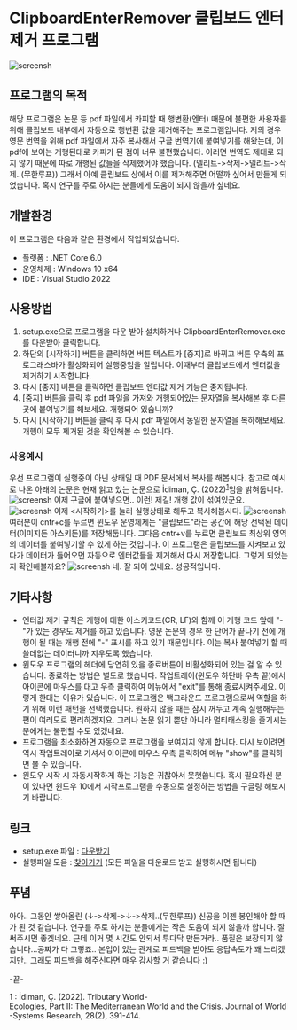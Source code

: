 # ClipboardEnterRemover 클립보드 엔터 제거 프로그램
![screensh](https://img1.daumcdn.net/thumb/R1280x0/?scode=mtistory2&fname=https%3A%2F%2Fblog.kakaocdn.net%2Fdn%2FvnWHH%2FbtrK6B9w0Ji%2FiuwbiZtbOuovqP0g1yGgv0%2Fimg.png)

## 프로그램의 목적
해당 프로그램은 논문 등 pdf 파일에서 카피할 때 행변환(엔터) 때문에 불편한 사용자를 위해 클립보드 내부에서 자동으로 행변환 값을 제거해주는 프로그램입니다.
저의 경우 영문 번역을 위해 pdf 파일에서 자주 복사해서 구글 번역기에 붙여넣기를 해왔는데, 이 pdf에 보이는 개행된대로 카피가 된 점이 너무 불편했습니다. 
이러면 번역도 제대로 되지 않기 때문에 따로 개행된 값들을 삭제했어야 했습니다. (델리트->삭제->델리트->삭제..(무한루프))
그래서 아예 클립보드 상에서 이를 제거해주면 어떨까 싶어서 만들게 되었습니다. 혹시 연구를 주로 하시는 분들에게 도움이 되지 않을까 싶네요. 

## 개발환경
이 프로그램은 다음과 같은 환경에서 작업되었습니다.
* 플랫폼 : .NET Core 6.0
* 운영체제 : Windows 10 x64
* IDE : Visual Studio 2022

## 사용방법
1. setup.exe으로 프로그램을 다운 받아 설치하거나 ClipboardEnterRemover.exe를 다운받아 클릭합니다.
2. 하단의 [시작하기] 버튼을 클릭하면 버튼 텍스트가 [중지]로 바뀌고 버튼 우측의 프로그래스바가 활성화되어 실행중임을 알립니다. 이때부터 클립보드에서 엔터값을 제거하기 시작합니다. 
3. 다시 [중지] 버튼을 클릭하면 클립보드 엔터값 제거 기능은 중지됩니다.
4. [중지] 버튼을 클릭 후 pdf 파일을 가져와 개행되어있는 문자열을 복사해본 후 다른 곳에 붙여넣기를 해보세요. 개행되어 있습니까?
5. 다시 [시작하기] 버튼을 클릭 후 다시 pdf 파일에서 동일한 문자열을 복하해보세요. 개행이 모두 제거된 것을 확인해볼 수 있습니다.

### 사용예시
우선 프로그램이 실행중이 아닌 상태일 때 PDF 문서에서 복사를 해봅시다. 참고로 예시로 나온 아래의 논문은 현재 읽고 있는 논문으로 İdiman, Ç. (2022)<sup>[1](#footnote_1)</sup>임을 밝혀둡니다.
![screensh](https://img1.daumcdn.net/thumb/R1280x0/?scode=mtistory2&fname=https%3A%2F%2Fblog.kakaocdn.net%2Fdn%2FmbfmO%2FbtrK6Q0dqN6%2FkFkgjClIF47poD8WFlTZBk%2Fimg.png)
이제 구글에 붙여넣으면.. 이런! 제길! 개행 값이 섞여있군요.
![screensh](https://img1.daumcdn.net/thumb/R1280x0/?scode=mtistory2&fname=https%3A%2F%2Fblog.kakaocdn.net%2Fdn%2FbpGqtC%2FbtrK91muyVM%2FwPTe3xt6vWM6uD5XOEhWFk%2Fimg.png)
이제 <시작하기>를 눌러 실행상태로 해두고 복사해봅시다.
![screensh](https://img1.daumcdn.net/thumb/R1280x0/?scode=mtistory2&fname=https%3A%2F%2Fblog.kakaocdn.net%2Fdn%2FbaSOCb%2FbtrLafdIsCp%2FEeIfk5Hu53LeyFw7fuhZC1%2Fimg.png)
여러분이 cntr+c를 누르면 윈도우 운영체제는 "클립보드"라는 공간에 해당 선택된 데이터(이미지든 아스키든)를 저장해둡니다. 그다음 cntr+v를 누르면 클립보드 최상위 영역의 데이터를 붙여넣기할 수 있게 하는 것입니다. 이 프로그램은 클립보드를 지켜보고 있다가 데이터가 들어오면 자동으로 엔터값들을 제거해서 다시 저장합니다. 그렇게 되었는지 확인해볼까요?
![screensh](https://img1.daumcdn.net/thumb/R1280x0/?scode=mtistory2&fname=https%3A%2F%2Fblog.kakaocdn.net%2Fdn%2Fci0vz0%2FbtrK56Cjgqp%2Fhu1K9KlqhG0N9gk8MdmNsK%2Fimg.png)
네. 잘 되어 있네요. 성공적입니다.

## 기타사항
* 엔터값 제거 규칙은 개행에 대한 아스키코드(CR, LF)와 함께 이 개행 코드 앞에 "-"가 있는 경우도 제거를 하고 있습니다. 영문 논문의 경우 한 단어가 끝나기 전에 개행이 될 때는 개행 전에 "-" 표시를 하고 있기 때문입니다. 이는 복사 붙여넣기 할 때 쓸데없는 데이터니까 지우도록 했습니다.
* 윈도우 프로그램의 헤더에 당연히 있을 종료버튼이 비활성화되어 있는 걸 알 수 있습니다. 종료하는 방법은 별도로 했습니다. 작업트레이(윈도우 하단바 우측 끝)에서 아이콘에 마우스를 대고 우측 클릭하여 메뉴에서 "exit"를 통해 종료시켜주세요. 이렇게 한대는 이유가 있습니다. 이 프로그램은 백그라운드 프로그램으로써 역할을 하기 위해 이런 패턴을 선택했습니다. 원하지 않을 때는 잠시 꺼두고 계속 실행해두는 편이 여러모로 편리하겠지요. 그러나 논문 읽기 뿐만 아니라 멀티태스킹을 즐기시는 분에게는 불편할 수도 있겠네요.
* 프로그램을 최소화하면 자동으로 프로그램을 보여지지 않게 합니다. 다시 보이려면 역시 작업트레이로 가셔서 아이콘에 마우스 우측 클릭하여 메뉴 "show"를 클릭하면 볼 수 있습니다.
* 윈도우 시작 시 자동시작하게 하는 기능은 귀찮아서 못햇씁니다. 혹시 필요하신 분이 있다면 윈도우 10에서 시작프로그램을 수동으로 설정하는 방법을 구글링 해보시기 바랍니다.

## 링크
* setup.exe 파일 : [다운받기](https://github.com/azusa0999/ClipboardEnterRemover/releases/download/v1.0.0/Release.zip)
* 실행파일 모음 : [찾아가기](https://github.com/azusa0999/ClipboardEnterRemover/tree/main/bin/Release/net6.0-windows) (모든 파일을 다운로드 받고 실행하시면 됩니다)

## 푸념
아아.. 그동안 쌓아올린 (↓->삭제->↓->삭제..(무한루프)) 신공을 이젠 봉인해야 할 때가 된 것 같습니다.
연구를 주로 하시는 분들에게는 작은 도움이 되지 않을까 합니다. 잘 써주시면 좋겟네요. 근데 이거 몇 시간도 안되서 투다닥 만든거라.. 품질은 보장되지 않습니다...공짜가 다 그렇죠.. 본업이 있는 관계로 피드백을 받아도 응답속도가 꽤 느리겠지만.. 그래도 피드백을 해주신다면 매우 감사할 거 같습니다 :)

-끝-

<a name="footnote_1">1</a> : İdiman, Ç. (2022). Tributary World-Ecologies, Part II: The Mediterranean World and the Crisis. Journal of World-Systems Research, 28(2), 391-414.
